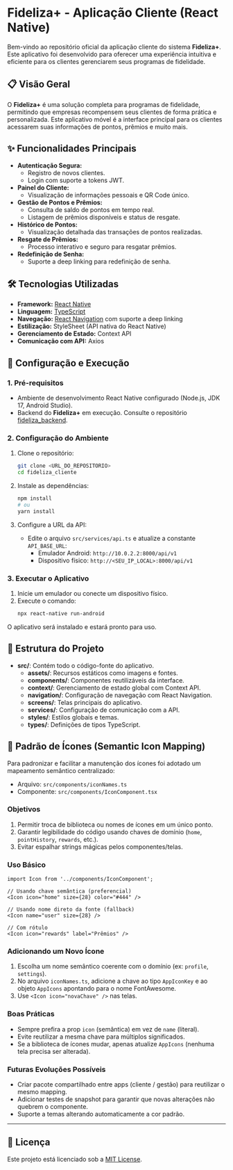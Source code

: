 # **Fideliza+ - Aplicação Cliente (React Native)**

Bem-vindo ao repositório oficial da aplicação cliente do sistema **Fideliza+**. Este aplicativo foi desenvolvido para oferecer uma experiência intuitiva e eficiente para os clientes gerenciarem seus programas de fidelidade.

## **📋 Visão Geral**

O **Fideliza+** é uma solução completa para programas de fidelidade, permitindo que empresas recompensem seus clientes de forma prática e personalizada. Este aplicativo móvel é a interface principal para os clientes acessarem suas informações de pontos, prêmios e muito mais.

## **✨ Funcionalidades Principais**

- **Autenticação Segura:**
  - Registro de novos clientes.
  - Login com suporte a tokens JWT.
- **Painel do Cliente:**
  - Visualização de informações pessoais e QR Code único.
- **Gestão de Pontos e Prêmios:**
  - Consulta de saldo de pontos em tempo real.
  - Listagem de prêmios disponíveis e status de resgate.
- **Histórico de Pontos:**
  - Visualização detalhada das transações de pontos realizadas.
- **Resgate de Prêmios:**
  - Processo interativo e seguro para resgatar prêmios.
- **Redefinição de Senha:**
  - Suporte a deep linking para redefinição de senha.

## **🛠️ Tecnologias Utilizadas**

- **Framework:** [React Native](https://reactnative.dev/)
- **Linguagem:** [TypeScript](https://www.typescriptlang.org/)
- **Navegação:** [React Navigation](https://reactnavigation.org/) com suporte a deep linking
- **Estilização:** StyleSheet (API nativa do React Native)
- **Gerenciamento de Estado:** Context API
- **Comunicação com API:** Axios

## **🚀 Configuração e Execução**

### **1. Pré-requisitos**

- Ambiente de desenvolvimento React Native configurado (Node.js, JDK 17, Android Studio).
- Backend do **Fideliza+** em execução. Consulte o repositório [fideliza_backend](https://github.com/wellingtonads/fideliza_backend).

### **2. Configuração do Ambiente**

1. Clone o repositório:
   ```bash
   git clone <URL_DO_REPOSITORIO>
   cd fideliza_cliente
   ```

2. Instale as dependências:
   ```bash
   npm install
   # ou
   yarn install
   ```

3. Configure a URL da API:
   - Edite o arquivo `src/services/api.ts` e atualize a constante `API_BASE_URL`:
     - Emulador Android: `http://10.0.2.2:8000/api/v1`
     - Dispositivo físico: `http://<SEU_IP_LOCAL>:8000/api/v1`

### **3. Executar o Aplicativo**

1. Inicie um emulador ou conecte um dispositivo físico.
2. Execute o comando:
   ```bash
   npx react-native run-android
   ```

O aplicativo será instalado e estará pronto para uso.

## **📄 Estrutura do Projeto**

- **src/**: Contém todo o código-fonte do aplicativo.
  - **assets/**: Recursos estáticos como imagens e fontes.
  - **components/**: Componentes reutilizáveis da interface.
  - **context/**: Gerenciamento de estado global com Context API.
  - **navigation/**: Configuração de navegação com React Navigation.
  - **screens/**: Telas principais do aplicativo.
  - **services/**: Configuração de comunicação com a API.
  - **styles/**: Estilos globais e temas.
  - **types/**: Definições de tipos TypeScript.

## **🎨 Padrão de Ícones (Semantic Icon Mapping)**

Para padronizar e facilitar a manutenção dos ícones foi adotado um mapeamento semântico centralizado:

- Arquivo: `src/components/iconNames.ts`
- Componente: `src/components/IconComponent.tsx`

### Objetivos
1. Permitir troca de biblioteca ou nomes de ícones em um único ponto.
2. Garantir legibilidade do código usando chaves de domínio (`home`, `pointHistory`, `rewards`, etc.).
3. Evitar espalhar strings mágicas pelos componentes/telas.

### Uso Básico

```tsx
import Icon from '../components/IconComponent';

// Usando chave semântica (preferencial)
<Icon icon="home" size={28} color="#444" />

// Usando nome direto da fonte (fallback)
<Icon name="user" size={28} />

// Com rótulo
<Icon icon="rewards" label="Prêmios" />
```

### Adicionando um Novo Ícone
1. Escolha um nome semântico coerente com o domínio (ex: `profile`, `settings`).
2. No arquivo `iconNames.ts`, adicione a chave ao tipo `AppIconKey` e ao objeto `AppIcons` apontando para o nome FontAwesome.
3. Use `<Icon icon="novaChave" />` nas telas.

### Boas Práticas
- Sempre prefira a prop `icon` (semântica) em vez de `name` (literal).
- Evite reutilizar a mesma chave para múltiplos significados.
- Se a biblioteca de ícones mudar, apenas atualize `AppIcons` (nenhuma tela precisa ser alterada).

### Futuras Evoluções Possíveis
- Criar pacote compartilhado entre apps (cliente / gestão) para reutilizar o mesmo mapping.
- Adicionar testes de snapshot para garantir que novas alterações não quebrem o componente.
- Suporte a temas alterando automaticamente a cor padrão.

---

## **📄 Licença**

Este projeto está licenciado sob a [MIT License](LICENSE).